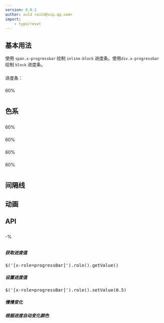 ```yaml
---
version: 0.0.1
author: xuld <xuld@vip.qq.com>
import:
    - typo/reset
---
```

<style>.doc-demo { line-height: 40px; }</style>

## 基本用法

使用 `span.x-progressbar` 绘制 `inline-block` 进度条。使用`div.x-progressbar` 绘制 `block` 进度条。

<aside class="doc-demo">进度条：<span class="x-progressbar"><span class="x-progressbar-fore" style="width: 60%;"></span></span>

<div class="x-progressbar">

<div class="x-progressbar-fore" style="width: 60%;">60%</div>

</div>

</aside>

## 色系

<aside class="doc-demo">

<div class="x-progressbar x-progressbar-info">

<div class="x-progressbar-fore" style="width: 60%;">60%</div>

</div>

<div class="x-progressbar x-progressbar-success">

<div class="x-progressbar-fore" style="width: 60%;">60%</div>

</div>

<div class="x-progressbar x-progressbar-warning">

<div class="x-progressbar-fore" style="width: 60%;">60%</div>

</div>

<div class="x-progressbar x-progressbar-error">

<div class="x-progressbar-fore" style="width: 60%;">60%</div>

</div>

</aside>

## 间隔线

<aside class="doc-demo"></aside>

## 动画

<aside class="doc-demo"></aside>

## API

<aside class="doc-demo">

<div class="x-progressbar" x-role="progressBar" x-value="0.2">

<div class="x-progressbar-fore">-%</div>

</div>

</aside>

##### 获取进度值

<pre>$('[x-role=progressBar]').role().getValue()</pre>

##### 设置进度值

<pre>$('[x-role=progressBar]').role().setValue(0.5)</pre>

##### 慢慢变化

<script type="code/javascript" class="doc-demo">var i = 0; var timer = setInterval(function(){ $('[x-role=progressBar]').role().setValue( i += 0.01 ); if(i >= 1) { clearInterval(timer); } }, 300);</script>

##### 根据进度自动变化颜色

<script type="code/javascript" class="doc-demo">$('[x-role=progressBar]').role().on('change', function(){ this.elem.classList.remove('x-progressbar-error'); this.elem.classList.remove('x-progressbar-success'); if(this.getValue() <= 0.2){ this.elem.classList.add('x-progressbar-error'); } else if(this.getValue() >= 0.8){ this.elem.classList.add('x-progressbar-success'); } }).trigger('change');</script>